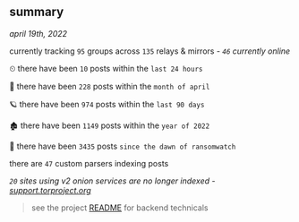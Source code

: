 
## summary
_april 19th, 2022_

currently tracking `95` groups across `135` relays & mirrors - _`46` currently online_

⏲ there have been `10` posts within the `last 24 hours`

🦈 there have been `228` posts within the `month of april`

🪐 there have been `974` posts within the `last 90 days`

🏚 there have been `1149` posts within the `year of 2022`

🦕 there have been `3435` posts `since the dawn of ransomwatch`

there are `47` custom parsers indexing posts

_`20` sites using v2 onion services are no longer indexed - [support.torproject.org](https://support.torproject.org/onionservices/v2-deprecation/)_

> see the project [README](https://github.com/thetanz/ransomwatch#ransomwatch--) for backend technicals
